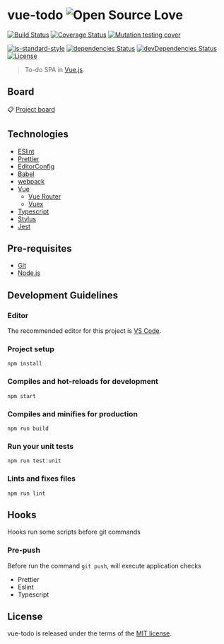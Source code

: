 # vue-todo ![Open Source Love](https://raw.githubusercontent.com/ellerbrock/open-source-badges/master/badges/open-source-v3/open-source.svg?sanitize=true)

[![Build Status](https://img.shields.io/travis/com/tiagoporto/vue-todo/master.svg?label=tests&logo=travis&style=flat-square)](https://travis-ci.com/tiagoporto/vue-todo)
[![Coverage Status](https://img.shields.io/coveralls/tiagoporto/vue-todo.svg?style=flat-square)](https://coveralls.io/github/tiagoporto/vue-todo)
[![Mutation testing cover](https://badge.stryker-mutator.io/github.com/tiagoporto/vue-todo/master)](https://stryker-mutator.github.io)

[![js-standard-style](https://img.shields.io/badge/code%20style-standard-yellow.svg?style=flat-square)](http://standardjs.com)
[![dependencies Status](https://img.shields.io/david/dev/tiagoporto/vue-todo.svg?style=flat-square)](https://david-dm.org/tiagoporto/vue-todo)
[![devDependencies Status](https://img.shields.io/david/dev/tiagoporto/vue-todo.svg?style=flat-square)](https://david-dm.org/tiagoporto/vue-todo?type=dev)
[![License](https://img.shields.io/github/license/tiagoporto/vue-todo.svg?style=flat-square)](https://github.com/tiagoporto/vue-todo/blob/master/LICENSE)


> To-do SPA in [Vue.js](https://vuejs.org).

## Board
 📋 [Project board](https://github.com/tiagoporto/vue-todo/projects/2) 
 

## Technologies

- [ESlint](https://eslint.org)
- [Prettier](https://prettier.io)
- [EditorConfig](https://editorconfig.org)
- [Babel](https://babeljs.io)
- [webpack](https://webpack.js.org)
- [Vue](https://vuejs.org)
  - [Vue Router](https://router.vuejs.org)
  - [Vuex](https://vuex.vuejs.org)
- [Typescript](https://www.typescriptlang.org)
- [Stylus](http://stylus-lang.com)
- [Jest](https://jestjs.io)


## Pre-requisites

- [Git]()
- [Node.js](https://nodejs.org)


## Development Guidelines

### Editor

The recommended editor for this project is [VS Code](https://code.visualstudio.com/).

### Project setup
```
npm install
```

### Compiles and hot-reloads for development
```
npm start
```

### Compiles and minifies for production
```
npm run build
```

### Run your unit tests
```
npm run test:unit
```

### Lints and fixes files
```
npm run lint
```


## Hooks

Hooks run some scripts before git commands

### Pre-push

Before run the command `git push`, will execute application checks

- Prettier
- Eslint
- Typescript


## License

vue-todo is released under the terms of the [MIT license](https://github.com/tiagoporto/vue-todo/blob/master/LICENSE).
